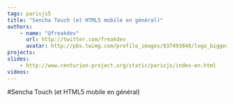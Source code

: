```yaml
---
tags: parisjs5
title: "Sencha Touch (et HTML5 mobile en général)"
authors:
    - name: "@freakdev"
      url: http://twitter.com/freakdev
      avatar: http://pbs.twimg.com/profile_images/837493848/logo_bigger.jpg
projects:
slides:
    - http://www.centurion-project.org/static/parisjs/index-en.html
videos:
---
```

#Sencha Touch (et HTML5 mobile en général)
